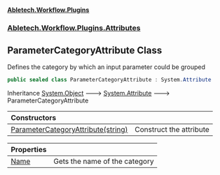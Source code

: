 #### [Abletech.Workflow.Plugins](index.md 'index')
### [Abletech.Workflow.Plugins.Attributes](Abletech_Workflow_Plugins_Attributes.md 'Abletech.Workflow.Plugins.Attributes')
## ParameterCategoryAttribute Class
Defines the category by which an input parameter could be grouped  
```csharp
public sealed class ParameterCategoryAttribute : System.Attribute
```

Inheritance [System.Object](https://docs.microsoft.com/en-us/dotnet/api/System.Object 'System.Object') &#129106; [System.Attribute](https://docs.microsoft.com/en-us/dotnet/api/System.Attribute 'System.Attribute') &#129106; ParameterCategoryAttribute  

| Constructors | |
| :--- | :--- |
| [ParameterCategoryAttribute(string)](ParameterCategoryAttribute_ParameterCategoryAttribute(string).md 'Abletech.Workflow.Plugins.Attributes.ParameterCategoryAttribute.ParameterCategoryAttribute(string)') | Construct the attribute<br/> |

| Properties | |
| :--- | :--- |
| [Name](ParameterCategoryAttribute_Name.md 'Abletech.Workflow.Plugins.Attributes.ParameterCategoryAttribute.Name') | Gets the name of the category<br/> |
